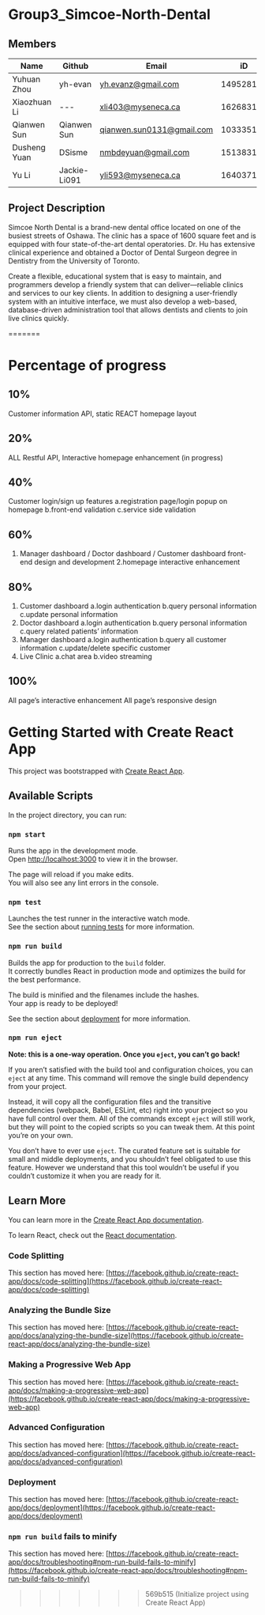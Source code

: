 # Group3_Simcoe-North-Dental

## Members

| Name | Github | Email | iD |
| --- | --- | --- | --- |
| Yuhuan Zhou | yh-evan | yh.evanz@gmail.com | 149528192 |
| Xiaozhuan Li | --- | xli403@myseneca.ca | 162683189 |
| Qianwen Sun | Qianwen Sun | qianwen.sun0131@gmail.com | 103335188 |
| Dusheng Yuan | DSisme | nmbdeyuan@gmail.com | 151383171 |
| Yu Li | Jackie-Li091 | yli593@myseneca.ca | 164037178 |

## Project Description

Simcoe North Dental is a brand-new dental office located on one of the busiest streets of Oshawa. The clinic has a space of 1600 square feet and is equipped with four state-of-the-art dental operatories. Dr. Hu has extensive clinical experience and obtained a Doctor of Dental Surgeon degree in Dentistry from the University of Toronto.     

Create a flexible, educational system that is easy to maintain, and programmers develop a friendly system that can deliver—reliable clinics and services to our key clients. In addition to designing a user-friendly system with an intuitive interface, we must also develop a web-based, database-driven administration tool that allows dentists and clients to join live clinics quickly. 

=======

# Percentage of progress

## 10% 
Customer information API, static REACT homepage layout 
## 20% 
ALL Restful API, Interactive homepage enhancement (in progress)
## 40% 
Customer login/sign up features 
	a.registration page/login popup on homepage
	b.front-end validation 
	c.service side validation
## 60% 
1. Manager dashboard / Doctor dashboard / Customer dashboard front-end design and development
2.homepage interactive enhancement 
## 80% 
1. Customer dashboard
	a.login authentication
	b.query personal information
	c.update personal information
2. Doctor dashboard
	a.login authentication
	b.query personal information
	c.query related patients’ information
3. Manager dashboard
	a.login authentication
	b.query all customer information
	c.update/delete specific customer 
4. Live Clinic 
	a.chat area
	b.video streaming
 ## 100%
All page’s interactive enhancement
All page’s responsive design 


# Getting Started with Create React App

This project was bootstrapped with [Create React App](https://github.com/facebook/create-react-app).

## Available Scripts

In the project directory, you can run:

### `npm start`

Runs the app in the development mode.\
Open [http://localhost:3000](http://localhost:3000) to view it in the browser.

The page will reload if you make edits.\
You will also see any lint errors in the console.

### `npm test`

Launches the test runner in the interactive watch mode.\
See the section about [running tests](https://facebook.github.io/create-react-app/docs/running-tests) for more information.

### `npm run build`

Builds the app for production to the `build` folder.\
It correctly bundles React in production mode and optimizes the build for the best performance.

The build is minified and the filenames include the hashes.\
Your app is ready to be deployed!

See the section about [deployment](https://facebook.github.io/create-react-app/docs/deployment) for more information.

### `npm run eject`

**Note: this is a one-way operation. Once you `eject`, you can’t go back!**

If you aren’t satisfied with the build tool and configuration choices, you can `eject` at any time. This command will remove the single build dependency from your project.

Instead, it will copy all the configuration files and the transitive dependencies (webpack, Babel, ESLint, etc) right into your project so you have full control over them. All of the commands except `eject` will still work, but they will point to the copied scripts so you can tweak them. At this point you’re on your own.

You don’t have to ever use `eject`. The curated feature set is suitable for small and middle deployments, and you shouldn’t feel obligated to use this feature. However we understand that this tool wouldn’t be useful if you couldn’t customize it when you are ready for it.

## Learn More

You can learn more in the [Create React App documentation](https://facebook.github.io/create-react-app/docs/getting-started).

To learn React, check out the [React documentation](https://reactjs.org/).

### Code Splitting

This section has moved here: [https://facebook.github.io/create-react-app/docs/code-splitting](https://facebook.github.io/create-react-app/docs/code-splitting)

### Analyzing the Bundle Size

This section has moved here: [https://facebook.github.io/create-react-app/docs/analyzing-the-bundle-size](https://facebook.github.io/create-react-app/docs/analyzing-the-bundle-size)

### Making a Progressive Web App

This section has moved here: [https://facebook.github.io/create-react-app/docs/making-a-progressive-web-app](https://facebook.github.io/create-react-app/docs/making-a-progressive-web-app)

### Advanced Configuration

This section has moved here: [https://facebook.github.io/create-react-app/docs/advanced-configuration](https://facebook.github.io/create-react-app/docs/advanced-configuration)

### Deployment

This section has moved here: [https://facebook.github.io/create-react-app/docs/deployment](https://facebook.github.io/create-react-app/docs/deployment)

### `npm run build` fails to minify

This section has moved here: [https://facebook.github.io/create-react-app/docs/troubleshooting#npm-run-build-fails-to-minify](https://facebook.github.io/create-react-app/docs/troubleshooting#npm-run-build-fails-to-minify)
>>>>>>> 569b515 (Initialize project using Create React App)
